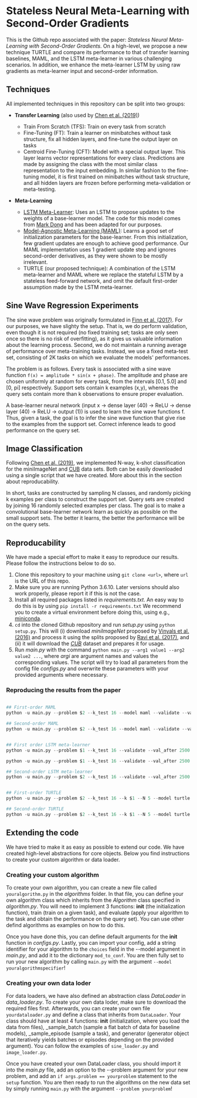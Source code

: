 # Stateless Neural Meta-Learning with Second-Order Gradients

This is the Github repo associated with the paper: *Stateless Neural Meta-Learning with Second-Order Gradients*.
On a high-level, we propose a new technique TURTLE and compare its performance to that of transfer learning baselines, MAML, and the LSTM meta-learner in various challenging scenarios. In addition, we enhance the meta-learner LSTM by using raw gradients as meta-learner input and second-order information. 

## Techniques

All implemented techniques in this repository can be split into two groups:

- **Transfer Learning** (also used by [Chen et al. (2019)](https://arxiv.org/pdf/1904.04232.pdf))
  - Train From Scratch (TFS): Train on every task from scratch
  - Fine-Tuning (FT): Train a learner on minibatches without task structure, fix all hidden layers, and fine-tune the output layer on tasks
  - Centroid Fine-Tuning (CFT): Model with a special output layer. This layer learns vector representations for every class. Predictions are made by assigning the class with the most similar class representation to the input embedding. In similar fashion to the fine-tuning model, it is first trained on minibatches without task structure, and all hidden layers are frozen before performing meta-validation or meta-testing. 
  
- **Meta-Learning**
  - [LSTM Meta-Learner](https://openreview.net/pdf?id=rJY0-Kcll): Uses an LSTM to propose updates to the weights of a base-learner model. The code for this model comes from [Mark Dong](https://github.com/markdtw/meta-learning-lstm-pytorch) and has been adapted for our purposes.
  - [Model-Agnostic Meta-Learning (MAML)](https://arxiv.org/pdf/1703.03400.pdf): Learns a good set of initialization parameters for the base-learner. From this initialization, few gradient updates are enough to achieve good performance. Our MAML implementation uses 1 gradient update step and ignores second-order derivatives, as they were shown to be mostly irrelevant.
  - TURTLE (our proposed technique): A combination of the LSTM meta-learner and MAML where we replace the stateful LSTM by a stateless feed-forward network, and omit the default first-order assumption made by the LSTM meta-learner.

## Sine Wave Regression Experiments

The sine wave problem was originally formulated in [Finn et al. (2017)](https://arxiv.org/pdf/1703.03400.pdf). For our purposes, we have slighty the setup. That is, we do perform validation, even though it is not required (no fixed training set; tasks are only seen once so there is no risk of overfitting), as it gives us valuable information about the learning process. Second, we do not maintain a running average of performance over meta-training tasks. Instead, we use a fixed meta-test set, consisting of 2K tasks on which we evaluate the models' performances. 

The problem is as follows. Every task is associated with a sine wave function `f(x) = amplitude * sin(x + phase)`. The amplitude and phase are chosen uniformly at random for every task, from the intervals [0.1, 5.0] and [0, pi] respectively. Support sets contain k examples (x,y), whereas the query sets contain more than k observations to ensure proper evaluation. 

A base-learner neural network (input x -> dense layer (40) -> ReLU -> dense layer (40) -> ReLU -> output (1)) is used to learn the sine wave functions f. Thus, given a task, the goal is to infer the sine wave function that give rise to the examples from the support set. Correct inference leads to good performance on the query set. 

## Image Classification

Following [Chen et al. (2019)](https://arxiv.org/pdf/1904.04232.pdf), we implemented N-way, k-shot classification for the miniImageNet and [CUB](http://www.vision.caltech.edu/visipedia/CUB-200-2011.html) data sets. Both can be easily downloaded using a single script that we have created. More about this in the section about reproducability. 

In short, tasks are constructed by sampling N classes, and randomly picking k examples per class to construct the support set. Query sets are created by joining 16 randomly selected examples per class. The goal is to make a convolutional base-learner network learn as quickly as possible on the small support sets. The better it learns, the better the performance will be on the query sets. 

## Reproducability
We have made a special effort to make it easy to reproduce our results. Please follow the instructions below to do so. 

1. Clone this repository to your machine using `git clone <url>`, where `url` is the URL of this repo. 
2. Make sure you are running Python  3.6.10. Later versions should also work properly, please report it if this is not the case.
3. Install all required packages listed in *requirements.txt*. An easy way to do this is by using `pip install -r requirements.txt` We recommend you to create a virtual environment before doing this, using e.g., [miniconda](https://docs.conda.io/en/latest/miniconda.html). 
4. `cd` into the cloned Github repository and run *setup.py* using `python setup.py`. This will (i) download *miniImageNet* proposed by [Vinyals et al. (2016)](https://papers.nips.cc/paper/6385-matching-networks-for-one-shot-learning.pdf) and process it using the splits proposed by [Ravi et al. (2017)](https://openreview.net/pdf?id=rJY0-Kcll), and (ii) it will download the [*CUB*](http://www.vision.caltech.edu/visipedia/CUB-200-2011.html) dataset and prepares it for usage.  
5. Run *main.py* with the command `python main.py --arg1 value1 --arg2 value2 ...`, where *argi* are argument names and values the corresponding values. The script will try to load all parameters from the config file *configs.py* and overwrite these parameters with your provided arguments where necessary. 

### Reproducing the results from the paper

```python

## First-order MAML
python -u main.py --problem $2 --k_test 16 --model maml --validate --val_after 2500 --T 5 --model_spec FO-MAML-FINAL --k $1 --N 5 --cross_eval --T_test 10 --meta_batch_size 4 --runs 5

## Second-order MAML
python -u main.py --problem $2 --k_test 16 --model maml --validate --val_after 2500 --T 5 --model_spec SO-MAML-FINAL --second_order --k $1 --N 5 --cross_eval --T_test 10 --meta_batch_size 4 --runs 5


## First order LSTM meta-learner
python -u main.py --problem $1 --k_test 16 --validate --val_after 2500 --k 1 --N 5 --model lstm2 --model_spec FO-LSTM-FINAL --T 12 --runs 5

python -u main.py --problem $1 --k_test 16 --validate --val_after 2500 --k 5 --N 5 --model lstm2 --model_spec FO-LSTM-FINAL --T 5 --runs 5

## Second-order LSTM meta-learner
python -u main.py --problem $2 --k_test 16 --validate --val_after 2500 --k $1 --N 5 --model lstm2 --model_spec SO-LSTM-FINAL --T 8 --runs 5 --input_type raw_grads --second_order 


## First-order TURTLE
python -u main.py --problem $2 --k_test 16 --k $1 --N 5 --model turtle --validate --val_after 2500 --lr 0.001 --model_spec FO-TURTLE-FINAL --layers 20,20,20,20,20,1 --input_type raw_grads --T 5 --time_input --meta_batch_size 2 --history grads --beta 0.9 --param_lr --runs 5 --cross_eval

## Second-order TURTLE
python -u main.py --problem $2 --k_test 16 --k $1 --N 5 --model turtle --validate --val_after 2500 --lr 0.001 --second_order --model_spec SO-TURTLE-FINAL --layers 20,20,20,20,20,1 --input_type raw_grads --T 5 --time_input --meta_batch_size 2 --history grads --beta 0.9 --param_lr --runs 5 --cross_eval


```

## Extending the code
We have tried to make it as easy as possible to extend our code. We have created high-level abstractions for core objects. Below you find instructions to create your custom algorithm or data loader. 

### Creating your custom algorithm
To create your own algorithm, you can create a new file called `youralgorithm.py` in the *algorithms* folder. In that file, you can define your own algorithm class which inherits from the *Algorithm* class specified in *algorithm.py*. You will need to implement 3 functions: __init__ (the initialization function), train (train on a given task), and evaluate (apply your algorithm to the task and obtain the performance on the query set). You can use other defind algorithms as examples on how to do this. 

Once you have done this, you can define default arguments for the __init__ function in *configs.py*. Lastly, you can import your config, add a string identifier for your algorithm to the `choices` field in the --model argument in *main.py*, and add it to the dictionary `mod_to_conf`. You are then fully set to run your new algorithm by calling `main.py` with the argument `--model youralgorithmspecifier`!

### Creating your own data loder
For data loaders, we have also defined an abstraction class *DataLoader* in *data_loader.py*. To create your own data loder, make sure to download the required files first. Afterwards, you can create your own file `yourdataloader.py` and define a class that inherits from `DataLoader`. Your class should have at least 4 functions: __init__ (initialization, where you load the data from files), _sample_batch (sample a flat batch of data for baseline models), _sample_episode (sample a task), and generator (generator object that iteratively yields batches or episodes depending on the provided argument). You can follow the examples of `sine_loader.py` and `image_loader.py`. 

Once you have created your own DataLoader class, you should import it into the *main.py* file, add an option to the --problem argument for your new problem, and add an `if args.problem == yourproblem` statement to the `setup` function. You are then ready to run the algorithms on the new data set by simply running `main.py` with the argument `--problem yourproblem`!


